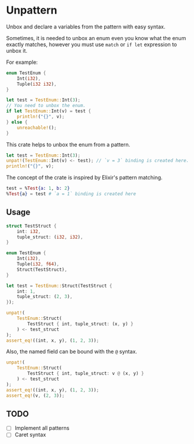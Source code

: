 # Unpattern

Unbox and declare a variables from the pattern with easy syntax.

Sometimes, it is needed to unbox an enum even you know what the enum exactly matches,
however you must use `match` or `if let` expression to unbox it.

For example:

```rust
enum TestEnum {
    Int(i32),
    Tuple(i32 i32),
}

let test = TestEnum::Int(3);
// You need to unbox the enum.
if let TestEnum::Int(v) = test {
    println!("{}", v);
} else {
    unreachable!();
}
```

This crate helps to unbox the enum from a pattern.

```rust
let test = TestEnum::Int(3);
unpat!(TestEnum::Int(v) <- test); // `v = 3` binding is created here.
println!("{}", v);
```

The concept of the crate is inspired by Elixir's pattern matching.

```elixir
test = %Test{a: 1, b: 2}
%Test{a} = test # `a = 1` binding is created here
```

## Usage

```rust
struct TestStruct {
    int: i32,
    tuple_struct: (i32, i32),
}

enum TestEnum {
    Int(i32),
    Tuple(i32, f64),
    Struct(TestStruct),
}

let test = TestEnum::Struct(TestStruct {
    int: 1,
    tuple_struct: (2, 3),
});

unpat!(
    TestEnum::Struct(
        TestStruct { int, tuple_struct: (x, y) }
    ) <- test_struct
);
assert_eq!((int, x, y), (1, 2, 3));
```

Also, the named field can be bound with the `@` syntax.

```rust
unpat!(
    TestEnum::Struct(
        TestStruct { int, tuple_struct: v @ (x, y) }
    ) <- test_struct
);
assert_eq!((int, x, y), (1, 2, 3));
assert_eq!(v, (2, 3));
```

## TODO

- [ ] Implement all patterns
- [ ] Caret syntax
